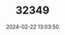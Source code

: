 ---
title: "32349"
category: "Firmiana major"
draft: false
date: 2024-02-22 13:03:50
languages:
  Chinese: ["Yunnan Wutong"]
---